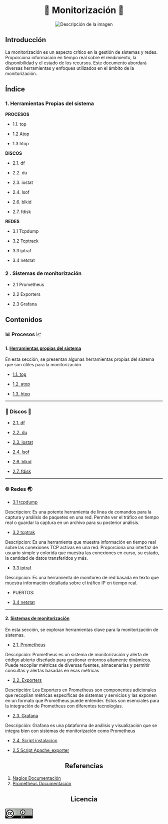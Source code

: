 <h1 align="center">🚦   Monitorización  🚦 </h1>

<p align="center">
  <img src="https://github.com/Scosrom/monitorizacion/assets/114906778/9f996f9a-9351-4f89-b220-05b1e5924d21" alt="Descripción de la imagen">
</p>


<h2> Introducción </h2>

La monitorización es un aspecto crítico en la gestión de sistemas y redes. Proporciona información en tiempo real sobre el rendimiento, la disponibilidad y el estado de los recursos. Este documento abordará diversas herramientas y enfoques utilizados en el ámbito de la monitorización.

## Índice

### 1. Herramientas Propias del sistema
   
  **PROCESOS**

 -  1.1. top
     
 -  1.2  Atop
     
 -  1.3  htop

  **DISCOS**

  - 2.1. df

  - 2.2. du

  - 2.3. iostat

  - 2.4. lsof

  - 2.6. blkid

  - 2.7. fdisk

     
  **REDES**

  - 3.1  Tcpdump

  - 3.2  Tcptrack

  - 3.3 iptraf

  - 3.4 netstat
   
### 2 . Sistemas de monitorización
     
  - 2.1  Prometheus
     
  - 2.2  Exporters
     
  - 2.3  Grafana
   
<h2> Contenidos  </h2>

### 📊 **Procesos** 📈

#### 1. [Herramientas propias del sistema](herramientas.md)

En esta sección, se presentan algunas herramientas propias del sistema que son útiles para la monitorización.

   - [1.1. top](top.md)
     
   - [1.2. atop](atop.md)

   - [1.3. htop](htop.md)
     
     
---

### 💽 **Discos** 💾

  - [2.1. df](discosh.md)

  - [2.2. du](discosh.md)

  - [2.3. iostat](discosh.md)

  - [2.4. lsof](discosh.md)

  - [2.6. blkid](discosh.md)

  - [2.7. fdisk](discosh.md)


---

### 🌐 **Redes** 🌏

   - [3.1 tcpdump](redes.md)
   
Descripcion:  Es una potente herramienta de línea de comandos para la captura y análisis de paquetes en una red. Permite ver el tráfico en tiempo real o guardar la captura en un archivo para su posterior análisis.

   - [3.2 tcptrak](redes.md)
   
Descripcion: Es una herramienta que muestra información en tiempo real sobre las conexiones TCP activas en una red. Proporciona una interfaz de usuario simple y colorida que muestra las conexiones en curso, su estado, la cantidad de datos transferidos y más.

   - [3.3 iptraf](redes.md)

Descripcion: Es una herramienta de monitoreo de red basada en texto que muestra información detallada sobre el tráfico IP en tiempo real. 

  - PUERTOS:

  - [3.4 netstat](redes.md)
   
---

#### 2. [Sistemas de monitorización](herramientas.md)

En esta sección, se exploran herramientas clave para la monitorización de sistemas.

   - [2.1. Prometheus](prom.md)
     
Descripción: Prometheus es un sistema de monitorización y alerta de código abierto diseñado para gestionar entornos altamente dinámicos. Puede recopilar métricas de diversas fuentes, almacenarlas y permitir consultas y alertas basadas en esas métricas

   - [2.2. Exporters](exporters.md)

Descripción: Los Exporters en Prometheus son componentes adicionales que recopilan métricas específicas de sistemas y servicios y las exponen en un formato que Prometheus puede entender. Estos son esenciales para la integración de Prometheus con diferentes tecnologías.
   
   - [2.3. Grafana](graf.md)

Descripción: Grafana es una plataforma de análisis y visualización que se integra bien con sistemas de monitorización como Prometheus

   - [2.4. Script instalacion](pg.sh)

   - [2.5 Script Apache_exporter](ae.sh)

<h2 align="center">  Referencias  </h2>

1. [Nagios Documentación](https://assets.nagios.com/downloads/nagioscore/docs/nagioscore/4/en/)
2. [Prometheus Documentación](https://prometheus.io/docs/introduction/overview/)

<h2 align="center"> Licencia  </h2>

![licencia](/img/88x31.png)
